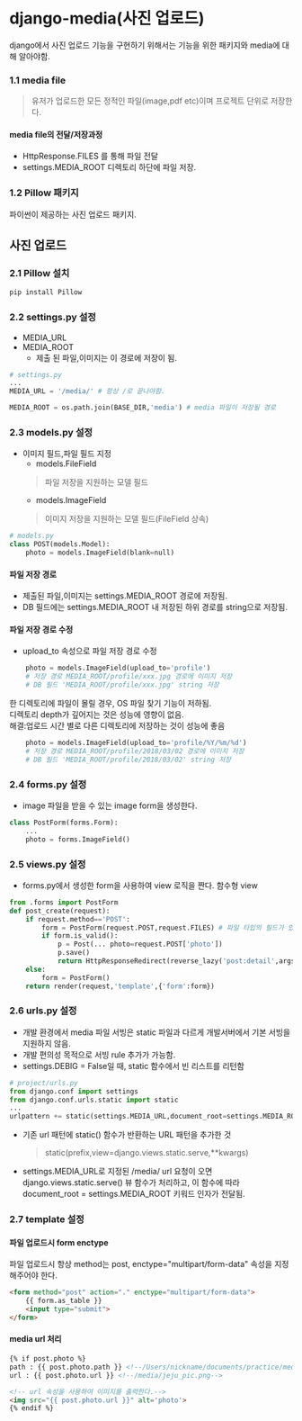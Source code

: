 
# django-media(사진 업로드)
django에서 사진 업로드 기능을 구현하기 위해서는 기능을 위한 패키지와 media에 대해 알아야함. 
### 1.1 media file
> 유저가 업로드한 모든 정적인 파일(image,pdf etc)이며 프로젝트 단위로 저장한다.
#### media file의 전달/저장과정 
- HttpResponse.FILES 를 통해 파일 전달
- settings.MEDIA_ROOT 디렉토리 하단에 파일 저장.
### 1.2 Pillow 패키지
파이썬이 제공하는 사진 업로드 패키지.
## 사진 업로드
### 2.1 Pillow 설치
```python
pip install Pillow
```
### 2.2 settings.py 설정
- MEDIA_URL
- MEDIA_ROOT 
    - 제출 된 파일,이미지는 이 경로에 저장이 됨.
```python
# settings.py
...
MEDIA_URL = '/media/' # 항상 /로 끝나야함.

MEDIA_ROOT = os.path.join(BASE_DIR,'media') # media 파일이 저장될 경로
```
### 2.3 models.py 설정
- 이미지 필드,파일 필드 지정
    - models.FileField
    > 파일 저장을 지원하는 모델 필드
    - models.ImageField
    > 이미지 저장을 지원하는 모델 필드(FileField 상속)
```python
# models.py
class POST(models.Model):
    photo = models.ImageField(blank=null)
```
#### 파일 저장 경로
- 제출된 파일,이미지는 settings.MEDIA_ROOT 경로에 저장됨.
- DB 필드에는 settings.MEDIA_ROOT 내 저장된 하위 경로를 string으로 저장됨.

#### 파일 저장 경로 수정
- upload_to 속성으로 파일 저장 경로 수정
```python
    photo = models.ImageField(upload_to='profile')
    # 저장 경로 MEDIA_ROOT/profile/xxx.jpg 경로에 이미지 저장
    # DB 필드 'MEDIA_ROOT/profile/xxx.jpg' string 저장 
```
한 디렉토리에 파일이 몰릴 경우, OS 파일 찾기 기능이 저하됨.  
디렉토리 depth가 깊어지는 것은 성능에 영향이 없음.  
해결:업로드 시간 별로 다른 디렉토리에 저장하는 것이 성능에 좋음
```python
    photo = models.ImageField(upload_to='profile/%Y/%m/%d')
    # 저장 경로 MEDIA_ROOT/profile/2018/03/02 경로에 이미지 저장
    # DB 필드 'MEDIA_ROOT/profile/2018/03/02' string 저장
```
### 2.4 forms.py 설정
- image 파일을 받을 수 있는 image form을 생성한다.
```python
class PostForm(forms.Form):
    ...
    photo = forms.ImageField()
``` 
### 2.5 views.py 설정
- forms.py에서 생성한 form을 사용하여 view 로직을 짠다.
함수형 view
```python
from .forms import PostForm
def post_create(request):
    if request.method=='POST':
        form = PostForm(request.POST,request.FILES) # 파일 타입의 필드가 있을 경우 request.FILES를 추가해준다.
        if form.is_valid():
            p = Post(... photo=request.POST['photo'])
            p.save()
            return HttpResponseRedirect(reverse_lazy('post:detail',args=p))
    else:
        form = PostForm()
    return render(request,'template',{'form':form})
```
### 2.6 urls.py 설정
- 개발 환경에서 media 파일 서빙은 static 파일과 다르게 개발서버에서 기본 서빙을 지원하지 않음.
- 개발 편의성 목적으로 서빙 rule 추가가 가능함.
- settings.DEBIG = False일 때, static 함수에서 빈 리스트를 리턴함
```python
# project/urls.py 
from django.conf import settings
from django.conf.urls.static import static
...
urlpattern += static(settings.MEDIA_URL,document_root=settings.MEDIA_ROOT)
```
- 기존 url 패턴에 static() 함수가 반환하는 URL 패턴을 추가한 것
    > static(prefix,view=django.views.static.serve,**kwargs)
- settings.MEDIA_URL로 지정된 /media/ url 요청이 오면 django.views.static.serve() 뷰 함수가 처리하고, 이 함수에 따라 document_root = settings.MEDIA_ROOT 키워드 인자가 전달됨.

### 2.7 template 설정
#### 파일 업로드시 form enctype
파일 업로드시 항상 method는 post, enctype="multipart/form-data" 속성을 지정해주어야 한다.
```html
<form method="post" action="." enctype="multipart/form-data">
    {{ form.as_table }}
    <input type="submit">
</form>
```
#### media url 처리
```html
{% if post.photo %}
path : {{ post.photo.path }} <!--/Users/nickname/documents/practice/media/jeju_pic.png-->
url : {{ post.photo.url }} <!--/media/jeju_pic.png-->

<!-- url 속성을 사용하여 이미지를 출력한다.-->
<img src="{{ post.photo.url }}" alt='photo'>
{% endif %}
```


 